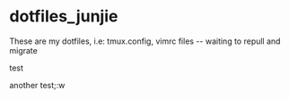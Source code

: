 # dotfiles_junjie
These are my dotfiles, i.e: tmux.config, vimrc files -- waiting to repull and migrate 


test

another test;:w
